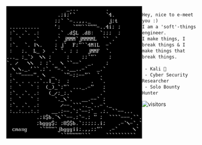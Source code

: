 <img align="left" src="https://github.com/verdipratama/idcart-assets/blob/master/giphy.gif"/>
    
    Hey, nice to e-meet you :)
    I am a 'soft'-things engineer.
    I make things, I break things & I make things that break things.
    
     - Kali 💙
     - Cyber Security Researcher
     - Solo Bounty Hunter
    
![visitors](https://visitor-badge.laobi.icu/badge?page_id=verdipratama.verdipratama)
